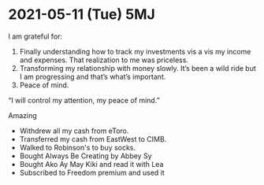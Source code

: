 # 2021-05-11 (Tue) 5MJ

I am grateful for:

1. Finally understanding how to track my investments vis a vis my income and expenses. That realization to me was priceless.
2. Transforming my relationship with money slowly. It’s been a wild ride but I am progressing and that’s what’s important.
3. Peace of mind.

“I will control my attention, my peace of mind.”

Amazing

- Withdrew all my cash from eToro.
- Transferred my cash from EastWest to CIMB.
- Walked to Robinson's to buy socks.
- Bought Always Be Creating by Abbey Sy
- Bought Ako Ay May Kiki and read it with Lea
- Subscribed to Freedom premium and used it

